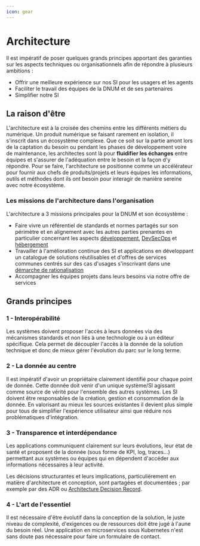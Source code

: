```yaml
---
icon: gear
---
```


# Architecture

Il est impératif de poser quelques grands principes apportant des garanties sur les aspects techniques ou organisationnels afin de répondre à plusieurs ambitions :

* Offrir une meilleure expérience sur nos SI pour les usagers et les agents
* Faciliter le travail des équipes de la DNUM et de ses partenaires
* Simplifier notre SI

## La raison d'être

L'architecture est à la croisée des chemins entre les différents métiers du numérique. Un produit numérique se faisant rarement en isolation, il s'inscrit dans un écosystème complexe. Que ce soit sur la partie amont lors de la captation du besoin ou pendant les phases de développement voire de maintenance, les architectes sont là pour **fluidifier les échanges** entre équipes et s'assurer de l'adéquation entre le besoin et la façon d'y répondre. Pour se faire, l'architecture se positionne comme un accélérateur pour fournir aux chefs de produits/projets et leurs équipes les informations, outils et méthodes dont ils ont besoin pour interagir de manière sereine avec notre écosystème.

### Les missions de l'architecture dans l'organisation

L'architecture a 3 missions principales pour la DNUM et son écosystème :

* Faire vivre un référentiel de standards et normes partagés sur son périmètre et en alignement avec les autres parties prenantes en particulier concernant les aspects [développement](../Developpement/README.md), [DevSecOps](../DevSecOps/README.md) et [hébergement](../Hebergement/README.md)
* Travailler à l'amélioration continue des SI et applications en développant un catalogue de solutions réutilisables et d'offres de services communes centrés sur des cas d'usages s'inscrivant dans une [démarche de rationalisation](rationalisation.md)
* Accompagner les équipes projets dans leurs besoins via notre offre de services

## Grands principes

### 1 - Interopérabilité

Les systèmes doivent proposer l'accès à leurs données via des mécanismes standards et non liés à une technologie ou à un éditeur spécifique. Cela permet de découpler l'accès à la donnée de la solution technique et donc de mieux gérer l'évolution du parc sur le long terme.

### 2 - La donnée au centre

Il est impératif d'avoir un propriétaire clairement identifié pour chaque point de donnée. Cette donnée doit venir d'un unique système/SI agissant comme source de vérité pour l'ensemble des autres systèmes. Les SI doivent être responsables de la création, gestion et consommation de la donnée. En valorisant au mieux les sources existantes il devient plus simple pour tous de simplifier l'expérience utilisateur ainsi que réduire nos problématiques d'intégration.

### 3 - Transparence et interdépendance

Les applications communiquent clairement sur leurs évolutions, leur état de santé et proposent de la donnée (sous forme de KPI, log, traces...) permettant aux systèmes ou équipes qui en dépendent d'accéder aux informations nécessaires à leur activité.

Les décisions structurantes et leurs implications, particulièrement en matière d'architecture et conception, sont partagées et documentées ; par exemple par des ADR ou [Architecture Decision Record](https://adr.github.io/).

### 4 - L'art de l'essentiel

Il est nécessaire d'être évolutif dans la conception de la solution, le juste niveau de complexité, d'exigences ou de ressources doit être jugé à l'aune du besoin réel. Une application en microservices sous Kubernetes n'est sans doute pas nécessaire pour faire un formulaire de contact.
